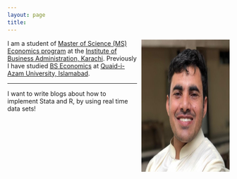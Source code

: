 ```yaml
---
layout: page
title: 
---
```


<div style='float: right; padding-left: 10px' >
  <img src='../assets/img/profile.jpg' width="200" height="300" />
</div>

<!-- <img src="../assets/img/logo.png" width="150" align="left" style="padding: 0px 5px 0px 0px;"> -->

 I am a student of [Master of Science (MS) Economics program](https://economics.iba.edu.pk/graduate.php) at the [Institute of Business Administration, Karachi](https://www.iba.edu.pk/). Previously I have studied [BS Economics](https://eco.qau.edu.pk/) at [Quaid-i-Azam University, Islamabad](http://qau.edu.pk/).


---
I want to write blogs about how to implement Stata and R, by using real time data sets!
